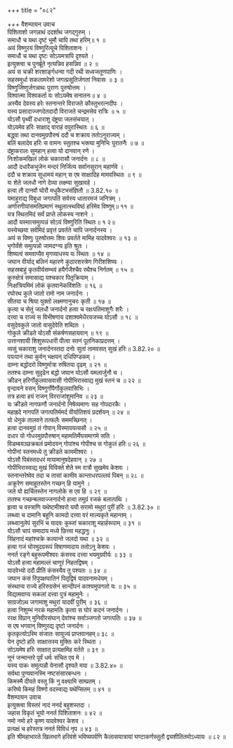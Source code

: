 +++
title = "०८२"

+++
वैशम्पायन उवाच  
पिशिताशो जगन्नाथं ददर्शाथ जगद्गुरुम् ।  
समाधौ च यथा दृष्टं भूमौ चापि तथा हरिम्॥ १ ॥  
अयं विष्णुरयं विष्णुरित्यूचे पिशिताशनः ।  
समाधौ च यथा दृष्टः सोऽयमत्रापि दृश्यते ।  
इत्युक्त्वा च पुनर्ब्रूते नृत्यन्निव हसन्निव ॥ २ ॥  
अयं स चक्री शरशार्ङ्गधन्वा गदी रथी सध्वजतूणपाणिः ।  
सहस्रमूर्धा सकलामरेशो जगत्प्रसूतिर्जगतां निवासः ॥ ३ ॥  
विष्णुर्जिष्णुर्जगन्नाथः पुराणः पुरुषोत्तमः ।  
विश्वात्मा विश्वकर्ता यः सोऽयमेष सनातनः॥ ४ ॥  
अस्यैव देवस्य हरेः स्तनान्तरे विराजते कौस्तुभरत्नदीपः ।  
यस्य प्रसादाज्जगदेतदादौ विराजते चन्द्रमसेव रात्रिः ॥ ५ ॥  
योऽसौ पृथ्वीं दधाराशु दंष्ट्रया जलसंचयात् ।  
योऽयमेव हरिः साक्षाद् वाराहं वपुरास्थितः ॥ ६ ॥  
बद्ध्वा तथा दानवमुग्रपौरुषं ददौ च शक्राय ततोऽनुराज्यम् ।  
बलिं बलादेव हरिः स वामनः स्तुतश्च भक्त्या मुनिभिः पुरातनैः ॥ ७ ॥  
दंष्ट्राकरालः सुमहान् हत्वा यो दानवान् रणे ।  
निःशोकमखिलं लोकं चकारासौ जनार्दनः ॥ ८ ॥  
आदौ दधारैकभुजेन मन्दरं निर्जित्य सर्वानसुरान् महार्णवे ।  
ददौ च शक्राय सुधामयं महान् स एष साक्षादिह मामवस्थितः ॥ ९ ॥  
यः शेते जलधौ नागे देव्या लक्ष्म्या सुखावहे ।  
हत्वा तौ दानवौ घोरौ मधुकैटभसंज्ञितौ ॥ 3.82.१० ॥  
यमाहुराद्य विबुधा जगत्पतिं सर्वस्य धातारमजं जनित्रम् ।  
अणोरणीयांसमतिप्रमाणं स्थूलात्स्थविष्ठं हरिमेव विष्णुम्॥ ११ ॥  
यत्र स्थितमिदं सर्वं प्राप्ते लोकस्य नाशने ।  
आदौ यस्मात्समुत्पन्नं सोऽयं विष्णुरिति स्थितः॥ १ २॥  
यस्येच्छया सर्वमिदं प्रवृत्तं प्रवर्तते चापि जनार्दनस्य ।  
अयं स विष्णुः पुरुषोत्तमः शिवः प्रवर्तते मामिह यादवेश्वरः ॥ १३ ॥  
भृगोर्वंशे समुत्पन्नो जामदग्न्य इति श्रुतः ।  
शिष्यत्वं समवाप्यैव मृगव्याधस्य यः स्थितः ॥ १४ ॥  
जघान वीर्याद् बलिनं महारणे कुठारशस्त्रेण गिरीशशिष्यः ।  
सहस्रबाहुं कृतवीर्यसम्भवं हयैर्गजैश्चैव रथैश्च निर्गतम् ॥ १५ ॥  
कुरुक्षेत्रं समासाद्य यश्चकार पितृक्रियाम् ।  
निःक्षत्रियमिमं लोकं कृतवानेकविंशतिः ॥ १६ ॥  
रघोरथ कुले जातो रामो नाम जनार्दनः ।  
सीतया च श्रिया युक्तो लक्ष्मणानुचरः कृती ॥ १७ ॥  
कृत्वा च सेतुं जलधौ जनार्दनो हत्वा च रक्षःपतिमाशुगैः शरैः ।  
दत्त्वा च राज्यं स विभीषणाय दशाश्वमेधैरयजच्च योऽसौ ॥ १८ ॥  
वसुदेवकुले जातो वासुदेवेति शब्दितः ।  
गोकुले क्रीडते योऽसौ संकर्षणसहायवान् ॥ १९ ॥  
उत्तानशायी शिशुरूपधारी पीत्वा स्तनं पूतनिकाप्रदत्तम् ।  
व्यसुं चकाराशु जनार्दनस्तदा दनोः सुतां तामवसत् सुखं हरिः॥ 3.82.२० ॥  
पयःपानं तथा कुर्वन् भक्षयन् दधिपिण्डकम् ।  
दाम्ना बद्धोदरो विष्णुर्मात्रा रुषितया दृढम् ॥ २१ ॥  
ततश्च दाम्ना सुदृढेन बद्धो जघान योऽसौ यमलार्जुनौ च ।  
क्रीडन् हरिर्गोकुलवासवासी गोपीभिरास्वाद्य मुखं स्तनं च ॥ २२ ॥  
वृन्दावने वसन् विष्णुर्गोपैर्गोकुलवासिभिः ।  
तत्र हत्वा हयं राजन् विरराजांशुमानिव ॥ २३ ॥  
यः क्रीडते नागफणौ जनार्दनो निषेव्यमाणः सह गोपदारकैः ।  
महाह्रदे नागपतिं जगत्पतिर्ममर्द वीर्यातिशयं प्रदर्शयन् ॥ २४ ॥  
यो धेनुकं तालवने तत्फलैः सममच्छिनत् ।  
हत्वा दानवमुग्रं तं गोपान् विस्मापयत्यसौ ॥ २५ ॥  
दधार यो गोधरमुग्रपौरुषान् महामतिर्मेघसमागमे सति ।  
विडम्बयञ्छक्रबलं प्रमोदयन् गोपांश्च गोपीश्च स गोकुलं हरिः॥ २६ ॥  
गोपीनां स्तनमध्ये तु क्रीडते काममीश्वरः ।  
योऽसौ पिबंस्तदधरं मायामानुषदेहवान् ॥ २७ ॥  
गोपीभिरास्वाद्य मुखं विविक्ते शेते स्म रात्रौ सुखमेव केशवः ।  
स्तनान्तरेष्वेव तदा च तासां कामीव कान्ताधरपल्लवं पिबन् ॥ २८ ॥  
अक्रूरेण समाहूतस्तेन गच्छन् हि यामुने ।  
जले यो ह्यर्चितस्तेन नागलोके स एव हि ॥ २९ ॥  
ततश्च गच्छन्बलवाज्जनार्दनो हत्वा तमुग्रं रजकं बलात्पथि ।  
हृत्वा च वस्त्राणि यथेष्टमीश्वरो ययौ सरामो मथुरां पुरीं हरिः ॥ 3.82.३० ॥  
लब्ध्वा च दामानि बहूनि कामदो दत्त्वा वरं माल्यकृते महान्तम् ।  
लब्ध्वानुलेपं सुरभिं च यादवः कुब्जां चकाराशु महार्हरूपाम् ॥ ३१ ॥  
योऽसौ चापं समादाय मध्ये छित्त्वा महद्धनुः ।  
सिंहनादं महांश्चक्रे कल्पान्ते जलदो यथा ॥ ३२ ॥  
हत्वा गजं घोरमुदग्ररूपं विषाणमादाय ततोऽनु केशवः ।  
ननर्त रङ्गे बहुरूपमीश्वरः कंसस्य दत्त्वा भयमुग्रवीर्यः ॥ ३३ ॥  
योऽसौ हत्वा महामल्लं चाणूरं निहतद्विषम् ।  
यादवेभ्यो ददौ प्रीतिं कंसस्यैव तु पश्यतः ॥ ३४ ॥  
जघान कंसं रिपुपक्षघातिनं पितृद्विषं यादवनामधेयम् ।  
संस्थाप्य राज्ये हरिरुग्रसेनं सान्दीपनं काश्यमुपागतो यः ॥ ३५ ॥  
विद्यामवाप्य सकलां दत्त्वा पुत्रं महामुनेः ।  
साग्रजोऽथ जगामाशु मथुरां यादवीं पुरीम् ॥ ३६ ॥  
हत्वा निशुम्भं नरकं महामतिः कृत्वा स घोरं कदनं जनार्दनः ।  
ररक्ष विप्रान् मुनिवीरसंघान् देवांश्च सर्वाञ्जगतो जगत्पतिः ॥ ३७ ॥  
स एष भगवान् विष्णुरद्य दृष्टो जनार्दनः ।  
कृतकृत्योऽस्मि संजातः सायुज्यं प्राप्तवानहम्॥ ३८ ॥  
येन दृष्टो हरिः साक्षात्तस्य मुक्तिः करे स्थिता ।  
सोऽयमेष हरिः साक्षात् प्रत्यक्षमिह वर्तते ॥ ३९ ॥  
नूनं जन्मान्तरे पूर्वं धर्मः संचित एव मे ।  
यस्य पाकः समुत्पन्नौ येनासौ दृश्यते मया ॥ 3.82.४० ॥  
सर्वथा पुण्यवानस्मि नष्टसंसारबन्धनः ।  
किमस्मै दीयते वस्तु किं नु वक्ष्यामि साम्प्रतम् ।  
करिष्ये किमहं विष्णो वदस्वाद्य यथेप्सितम् ॥ ४१ ॥  
वैशम्पायन उवाच  
इत्युक्त्वा विस्तरं नादं ननर्द बहुशस्तदा ।  
जहास विकृतं भूयो ननर्त पिशिताशनः ॥ ४२ ॥  
नमो नमो हरे कृष्ण यादवेश्वर केशव ।  
प्रत्यक्षं च हरेस्तत्र ननर्त विविधं नृप ॥ ४३ ॥  
इति श्रीमहाभारते खिलभागे हरिवंशे भविष्यपर्वणि कैलासयात्रायां घण्टाकर्णस्तुतौ द्व्यशीतितमोऽध्यायः ॥ ८२ ॥